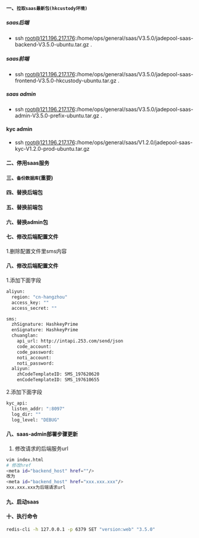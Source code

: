 #### 一、`拉取saas最新包(hkcustody环境)`
##### saas后端
- ssh root@121.196.217.176:/home/ops/general/saas/V3.5.0/jadepool-saas-backend-V3.5.0-ubuntu.tar.gz .
##### saas前端
- ssh root@121.196.217.176:/home/ops/general/saas/V3.5.0/jadepool-saas-frontend-V3.5.0-hkcustody-ubuntu.tar.gz .
##### saas admin
- ssh root@121.196.217.176:/home/ops/general/saas/V3.5.0/jadepool-saas-admin-V3.5.0-prefix-ubuntu.tar.gz .
####  kyc admin
- ssh root@121.196.217.176:/home/ops/general/saas/V1.2.0/jadepool-saas-kyc-V1.2.0-prod-ubuntu.tar.gz
#### 二、停用saas服务
#### 三、`备份数据库`(重要)
#### 四、替换后端包
#### 五、替换前端包
#### 六、替换admin包
#### 七、修改后端配置文件
1.删除配置文件里sms内容
#### 八、修改后端配置文件
1.添加下面字段
```bash
aliyun:
  region: "cn-hangzhou"
  access_key: ""
  access_secret: ""

sms:
  zhSignature: HashkeyPrime
  enSignature: HashkeyPrime
  chuanglan:
    api_url: http://intapi.253.com/send/json
    code_account:
    code_password:
    noti_account:
    noti_password:
  aliyun:
    zhCodeTemplateID: SMS_197620620
    enCodeTemplateID: SMS_197610655
```
2.添加下面字段
```bash
kyc_api:
  listen_addr: ":8097"
  log_dir: ""
  log_level: "DEBUG"
```
  



#### 八、saas-admin部署步骤更新

1. 修改请求的后端服务url
```bash
vim index.html
# 修改href
<meta id="backend_host" href=""/>
改为
<meta id="backend_host" href="xxx.xxx.xxx"/>
xxx.xxx.xxx为后端请求url
```
#### 九、启动saas
#### 十、执行命令
 ```bash
 redis-cli -h 127.0.0.1 -p 6379 SET "version:web" "3.5.0"
 ```
